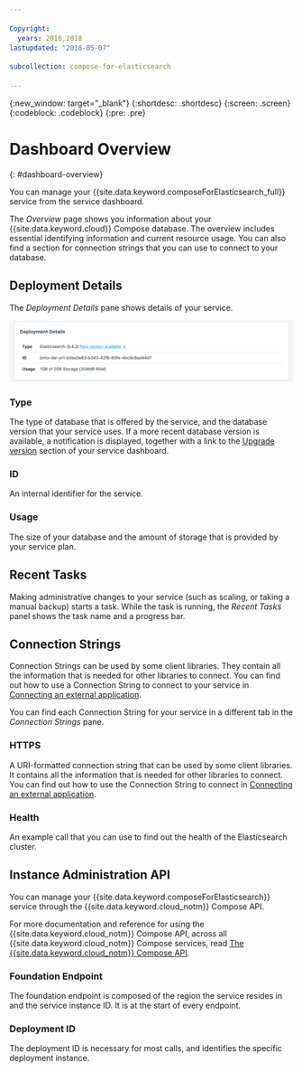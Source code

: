 ```yaml
---

Copyright:
  years: 2016,2018
lastupdated: "2018-05-07"

subcollection: compose-for-elasticsearch

---
```


{:new_window: target="_blank"}
{:shortdesc: .shortdesc}
{:screen: .screen}
{:codeblock: .codeblock}
{:pre: .pre}

# Dashboard Overview
{: #dashboard-overview}

You can manage your {{site.data.keyword.composeForElasticsearch_full}} service from the service dashboard.

The _Overview_ page shows you information about your {{site.data.keyword.cloud}} Compose database. The overview includes essential identifying information and current resource usage. You can also find a section for connection strings that you can use to connect to your database.

## Deployment Details

The _Deployment Details_ pane shows details of your service.

![Deployment Details](./images/elastic_search-deployment-details.png "A view of the Deployment Details pane")

### Type

The type of database that is offered by the service, and the database version that your service uses. If a more recent database version is available, a notification is displayed, together with a link to the [Upgrade version](/docs/services/ComposeForElasticsearch?topic=compose-for-elasticsearch-dashboard-settings#upgrade-version) section of your service dashboard.

### ID

An internal identifier for the service.

### Usage

The size of your database and the amount of storage that is provided by your service plan.

## Recent Tasks

Making administrative changes to your service (such as scaling, or taking a manual backup) starts a task. While the task is running, the _Recent Tasks_ panel shows the task name and a progress bar.

## Connection Strings

Connection Strings can be used by some client libraries. They contain all the information that is needed for other libraries to connect. You can find out how to use a Connection String to connect to your service in [Connecting an external application](/docs/services/ComposeForElasticsearch/?topic=compose-for-elasticsearch-external-app).

You can find each Connection String for your service in a different tab in the _Connection Strings_ pane.

### HTTPS

A URI-formatted connection string that can be used by some client libraries. It contains all the information that is needed for other libraries to connect. You can find out how to use the Connection String to connect in [Connecting an external application](/docs/services/ComposeForElasticsearch?topic=compose-for-elasticsearch-external-app).

### Health

An example call that you can use to find out the health of the Elasticsearch cluster.

## Instance Administration API

You can manage your {{site.data.keyword.composeForElasticsearch}} service through the {{site.data.keyword.cloud_notm}} Compose API.

For more documentation and reference for using the {{site.data.keyword.cloud_notm}} Compose API, across all {{site.data.keyword.cloud_notm}} Compose services, read [The {{site.data.keyword.cloud_notm}} Compose API](https://www.compose.com/articles/the-ibm-cloud-compose-api/).

### Foundation Endpoint

The foundation endpoint is composed of the region the service resides in and the service instance ID. It is at the start of every endpoint.

### Deployment ID

The deployment ID is necessary for most calls, and identifies the specific deployment instance.

